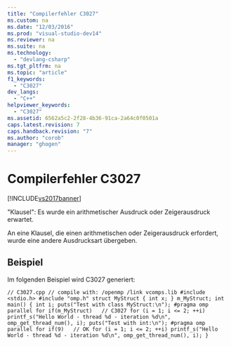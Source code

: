 ```yaml
---
title: "Compilerfehler C3027"
ms.custom: na
ms.date: "12/03/2016"
ms.prod: "visual-studio-dev14"
ms.reviewer: na
ms.suite: na
ms.technology: 
  - "devlang-csharp"
ms.tgt_pltfrm: na
ms.topic: "article"
f1_keywords: 
  - "C3027"
dev_langs: 
  - "C++"
helpviewer_keywords: 
  - "C3027"
ms.assetid: 6562a5c2-2f28-4b36-91ca-2a64c0f0501a
caps.latest.revision: 7
caps.handback.revision: "7"
ms.author: "corob"
manager: "ghogen"
---
```

# Compilerfehler C3027
[!INCLUDE[vs2017banner](../../assembler/inline/includes/vs2017banner.md)]

"Klausel": Es wurde ein arithmetischer Ausdruck oder Zeigerausdruck erwartet.  
  
 An eine Klausel, die einen arithmetischen oder Zeigerausdruck erfordert, wurde eine andere Ausdrucksart übergeben.  
  
## Beispiel  
 Im folgenden Beispiel wird C3027 generiert:  
  
```  
// C3027.cpp // compile with: /openmp /link vcomps.lib #include <stdio.h> #include "omp.h" struct MyStruct { int x; } m_MyStruct; int main() { int i; puts("Test with class MyStruct:\n"); #pragma omp parallel for if(m_MyStruct)   // C3027 for (i = 1; i <= 2; ++i) printf_s("Hello World - thread %d - iteration %d\n", omp_get_thread_num(), i); puts("Test with int:\n"); #pragma omp parallel for if(9)   // OK for (i = 1; i <= 2; ++i) printf_s("Hello World - thread %d - iteration %d\n", omp_get_thread_num(), i); }  
```